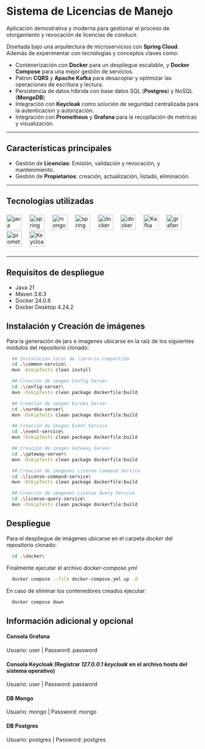 # Sistema de Licencias de Manejo
Aplicación demostrativa y moderna para gestionar el proceso de otorgamiento y revocación de licencias de conducir.

Diseñada bajo una arquitectura de microservicios con **Spring Cloud**. Además de experimentar con tecnologías y conceptos claves como:
- Contenerización con **Docker** para un despliegue escalable, y **Docker Compose** para una mejor gestión de servicios.
- Patron **CQRS** y **Apache Kafka** para desacoplar y optimizar las operaciones de escritura y lectura.
- Persistencia de datos híbrida con base datos SQL (**Postgres**) y NoSQL (**MongoDB**)
- Integración con **Keycloak** como solución de seguridad centralizada para la autenticacion y autorización.
- Integración con **Prometheus** y **Grafana** para la recopilación de metricas y visualización.

---

##  Características principales
- Gestión de **Licencias**: Emisión, validación y revocación, y mantenimiento.  
- Gestión de **Propietarios**: creación, actualización, listado, eliminación.  

---

##  Tecnologías utilizadas
###

<div align="left">
  <img src="https://cdn.jsdelivr.net/gh/devicons/devicon/icons/java/java-original.svg" height="40" alt="java logo" title="Java" />
  <img width="12" />
  <img src="https://cdn.worldvectorlogo.com/logos/spring-boot-1.svg" height="40" alt="spring boot logo" title="Spring Boot"/>
  <img width="12" />
  <img src="https://cdn.jsdelivr.net/gh/devicons/devicon/icons/mongodb/mongodb-original.svg" height="40" alt="mongo logo"  title="Mongo DB"/>
  <img width="12" />
  <img src="https://spring.io/img/projects/spring-cloud.svg" height="40" alt="spring cloud logo"  title="Spring Cloud"/>
  <img width="12" />
  <img src="https://www.svgrepo.com/show/331370/docker.svg" height="40" alt="docker logo"  title="Docker"/>
  <img width="12" />
  <img src="https://upload.wikimedia.org/wikipedia/commons/thumb/2/29/Postgresql_elephant.svg/1200px-Postgresql_elephant.svg.png" height="40" alt="docker logo" title="Docker"/>
  <img width="12" />
  <img src="https://e7.pngegg.com/pngimages/630/547/png-clipart-kafka-vertical-logo-tech-companies-thumbnail.png" height="40" alt="Kafka logo"  title="Kafka"/>
  <img width="12" />
  <img src="https://www.svgrepo.com/show/448228/grafana.svg" height="40" alt="grafana logo"  title="Grafana"/>
  <img width="12" />
  <img src="https://icon.icepanel.io/Technology/svg/Prometheus.svg" height="40" alt="prometheus logo"  title="Prometheus"/>
  <img width="12" />
  <img src="https://avatars.githubusercontent.com/u/4921466?s=280&v=4" height="40" alt="Keycloak logo"  title="Keycloak"/>
</div>

###
---

## Requisitos de despliegue
- Java 21
- Maven 3.6.3 
- Docker 24.0.6
- Docker Desktop 4.24.2

## Instalación y Creación de imágenes

Para la generación de jars e imagenes ubicarse en la raíz de los siguientes módulos del repositorio clonado:

```bash
  ## Instalación local de libreria compartida
  cd .\common-service\
  mvn -DskipTests clean install

  ## Creación de imagen Config Server
  cd .\config-server\
  mvn -DskipTests clean package dockerfile:build

  ## Creación de imagen Eureka Server
  cd .\eureka-server\
  mvn -DskipTests clean package dockerfile:build

  ## Creación de imagen Event Service
  cd .\event-service\
  mvn -DskipTests clean package dockerfile:build

  ## Creación de imagen Gateway Server
  cd .\gateway-server\
  mvn -DskipTests clean package dockerfile:build

  ## Creación de imagenes License Command Service
  cd .\license-command-service\
  mvn -DskipTests clean package dockerfile:build

  ## Creación de imagenes License Query Service
  cd .\license-query-service\
  mvn -DskipTests clean package dockerfile:build
```
    
## Despliegue

Para el despliegue de imágenes ubicarse en el carpeta *docker* del repositorio clonado:

```bash
  cd .\docker\
```

Finalmente ejecutar el archivo *docker-compose.yml*

```bash
  docker compose --file docker-compose.yml up -d
```

En caso de eliminar los contenedores creados ejecutar:
```bash
  docker compose down
```

## Información adicional y opcional
#### Consola Grafana
Usuario: user | Password: password
#### Consola Keycloak (Registrar *127.0.0.1 keycloak* en el archivo hosts del sistema operativo)
Usuario: user | Password: password
#### DB Mongo
Usuario: mongo | Password: mongo
#### DB Postgres
Usuario: postgres | Password: postgres


